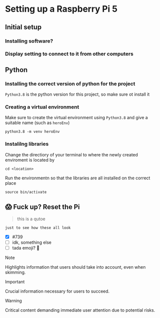 # Setting up a Raspberry Pi 5
## Initial setup
### Installing software?
### Display setting to connect to it from other computers

## Python
### Installing the correct version of python for the project
`Python3.8` is the python version for this project, so make sure ot install it
### Creating a virtual environment
Make sure to create the virtual environment using `Python3.8` and give a suitable name (such as `heroEnv`)

    python3.8 -m venv heroEnv

### Instalilng libraries
Change the directiory of your terminal to where the newly created enviroment is located by

    cd <location>

Run the environmentn so that the libraries are all installed on the correct place

    source bin/activate

## 😱 Fuck up? Reset the Pi
> this is a qutoe

```
just to see how these all look
```

- [x] #739
- [ ] idk, something else
- [ ] tada emoji? :tada:

> [!NOTE]
> Highlights information that users should take into account, even when skimming.

> [!IMPORTANT]
> Crucial information necessary for users to succeed.

> [!WARNING]
> Critical content demanding immediate user attention due to potential risks.